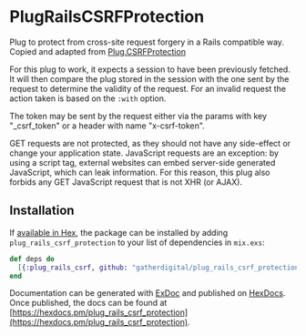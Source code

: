 # PlugRailsCSRFProtection

Plug to protect from cross-site request forgery in a Rails compatible way.
Copied and adapted from [Plug.CSRFProtection](https://github.com/elixir-lang/plug/blob/master/lib/plug/csrf_protection.ex)

For this plug to work, it expects a session to have been
previously fetched. It will then compare the plug stored
in the session with the one sent by the request to determine
the validity of the request. For an invalid request the action
taken is based on the `:with` option.

The token may be sent by the request either via the params
with key "_csrf_token" or a header with name "x-csrf-token".

GET requests are not protected, as they should not have any
side-effect or change your application state. JavaScript
requests are an exception: by using a script tag, external
websites can embed server-side generated JavaScript, which
can leak information. For this reason, this plug also forbids
any GET JavaScript request that is not XHR (or AJAX).

## Installation

If [available in Hex](https://hex.pm/docs/publish), the package can be installed
by adding `plug_rails_csrf_protection` to your list of dependencies in `mix.exs`:

```elixir
def deps do
  [{:plug_rails_csrf, github: "gatherdigital/plug_rails_csrf_protection"}]
end
```

Documentation can be generated with [ExDoc](https://github.com/elixir-lang/ex_doc)
and published on [HexDocs](https://hexdocs.pm). Once published, the docs can
be found at [https://hexdocs.pm/plug_rails_csrf_protection](https://hexdocs.pm/plug_rails_csrf_protection).


